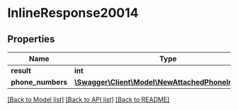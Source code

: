 # InlineResponse20014

## Properties
Name | Type | Description | Notes
------------ | ------------- | ------------- | -------------
**result** | **int** | 1 | [optional] 
**phone_numbers** | [**\Swagger\Client\Model\NewAttachedPhoneInfoType[]**](NewAttachedPhoneInfoType.md) |  | [optional] 

[[Back to Model list]](../README.md#documentation-for-models) [[Back to API list]](../README.md#documentation-for-api-endpoints) [[Back to README]](../README.md)


